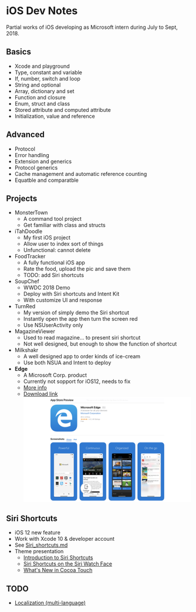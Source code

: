 # iOS Dev Notes

Partial works of iOS developing as Microsoft intern during July to Sept, 2018.

## Basics
* Xcode and playground
* Type, constant and variable
* If, number, switch and loop
* String and optional
* Array, dictionary and set
* Function and closure
* Enum, struct and class
* Stored attribute and computed attribute
* Initialization, value and reference 

## Advanced
* Protocol
* Error handling
* Extension and generics
* Protocol generics
* Cache management and automatic reference counting
* Equatble and  comparatble

## Projects
* MonsterTown
  * A command tool project
  * Get familiar with class and structs
* iTahDoodle
  * My first iOS project
  * Allow user to index sort of things
  * Unfunctional: cannot delete
* FoodTracker
  * A fully functional iOS app
  * Rate the food, upload the pic and save them
  * TODO: add Siri shortcuts
* SoupChef
  * WWDC 2018 Demo
  * Deploy with Siri shortcuts and Intent Kit
  * With customize UI and response
* TurnRed
  * My version of simply demo the Siri shortcut
  * Instantly open the app then turn the screen red
  * Use NSUserActivity only
* MagazineViewer
  * Used to read magazine... to present siri shortcut
  * Not well designed, but enough to show the function of shortcut
* Milkshakr
  * A well designed app to order kinds of ice-cream
  * Use both NSUA and Intent to deploy
* **Edge** 
  * A Microsoft Corp. product
  * Currently not sopport for iOS12, needs to fix
  * [More info](https://www.microsoft.com/en-us/windows/microsoft-edge-mobile)
  * [Download link](https://itunes.apple.com/us/app/microsoft-edge/id1288723196?mt=8)
    ![edge](/Images/edge.png)

## Siri Shortcuts
* iOS 12 new feature
* Work with Xcode 10 & developer account
* See [Siri_shortcuts.md](https://github.com/lifesaver0129/iOS-Dev-Notes/blob/master/Siri_shortcuts.md)
* Theme presentation
  * [Introduction to Siri Shortcuts](https://developer.apple.com/videos/play/wwdc2018/211)
  * [Siri Shortcuts on the Siri Watch Face](https://developer.apple.com/videos/play/wwdc2018/217)
  * [What's New in Cocoa Touch](https://developer.apple.com/videos/play/wwdc2018/202)

## TODO
* [Localization (multi-language)](https://developer.apple.com/videos/play/wwdc2018/404/)
